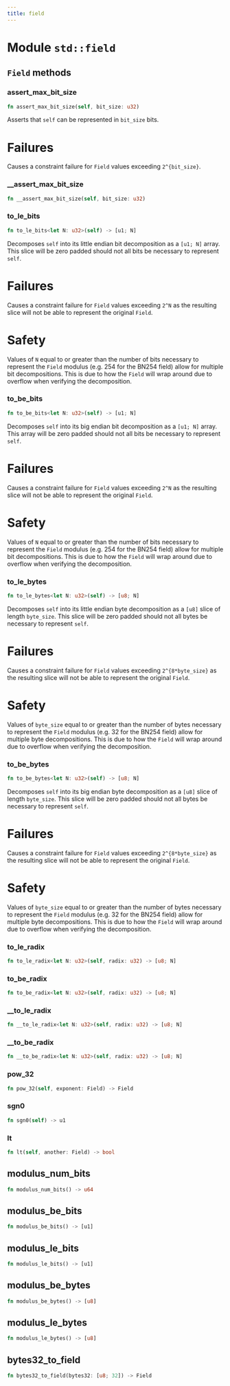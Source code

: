 ```yaml
---
title: field
---
```


# Module `std::field`

## `Field` methods

### assert_max_bit_size

```rust
fn assert_max_bit_size(self, bit_size: u32)
```

Asserts that `self` can be represented in `bit_size` bits.

# Failures
Causes a constraint failure for `Field` values exceeding `2^{bit_size}`.

### __assert_max_bit_size

```rust
fn __assert_max_bit_size(self, bit_size: u32)
```

### to_le_bits

```rust
fn to_le_bits<let N: u32>(self) -> [u1; N]
```

Decomposes `self` into its little endian bit decomposition as a `[u1; N]` array.
This slice will be zero padded should not all bits be necessary to represent `self`.

# Failures
Causes a constraint failure for `Field` values exceeding `2^N` as the resulting slice will not
be able to represent the original `Field`.

# Safety
Values of `N` equal to or greater than the number of bits necessary to represent the `Field` modulus
(e.g. 254 for the BN254 field) allow for multiple bit decompositions. This is due to how the `Field` will
wrap around due to overflow when verifying the decomposition.

### to_be_bits

```rust
fn to_be_bits<let N: u32>(self) -> [u1; N]
```

Decomposes `self` into its big endian bit decomposition as a `[u1; N]` array.
This array will be zero padded should not all bits be necessary to represent `self`.

# Failures
Causes a constraint failure for `Field` values exceeding `2^N` as the resulting slice will not
be able to represent the original `Field`.

# Safety
Values of `N` equal to or greater than the number of bits necessary to represent the `Field` modulus
(e.g. 254 for the BN254 field) allow for multiple bit decompositions. This is due to how the `Field` will
wrap around due to overflow when verifying the decomposition.

### to_le_bytes

```rust
fn to_le_bytes<let N: u32>(self) -> [u8; N]
```

Decomposes `self` into its little endian byte decomposition as a `[u8]` slice of length `byte_size`.
This slice will be zero padded should not all bytes be necessary to represent `self`.

# Failures
Causes a constraint failure for `Field` values exceeding `2^{8*byte_size}` as the resulting slice will not
be able to represent the original `Field`.

# Safety
Values of `byte_size` equal to or greater than the number of bytes necessary to represent the `Field` modulus
(e.g. 32 for the BN254 field) allow for multiple byte decompositions. This is due to how the `Field` will
wrap around due to overflow when verifying the decomposition.

### to_be_bytes

```rust
fn to_be_bytes<let N: u32>(self) -> [u8; N]
```

Decomposes `self` into its big endian byte decomposition as a `[u8]` slice of length `byte_size`.
This slice will be zero padded should not all bytes be necessary to represent `self`.

# Failures
Causes a constraint failure for `Field` values exceeding `2^{8*byte_size}` as the resulting slice will not
be able to represent the original `Field`.

# Safety
Values of `byte_size` equal to or greater than the number of bytes necessary to represent the `Field` modulus
(e.g. 32 for the BN254 field) allow for multiple byte decompositions. This is due to how the `Field` will
wrap around due to overflow when verifying the decomposition.

### to_le_radix

```rust
fn to_le_radix<let N: u32>(self, radix: u32) -> [u8; N]
```

### to_be_radix

```rust
fn to_be_radix<let N: u32>(self, radix: u32) -> [u8; N]
```

### __to_le_radix

```rust
fn __to_le_radix<let N: u32>(self, radix: u32) -> [u8; N]
```

### __to_be_radix

```rust
fn __to_be_radix<let N: u32>(self, radix: u32) -> [u8; N]
```

### pow_32

```rust
fn pow_32(self, exponent: Field) -> Field
```

### sgn0

```rust
fn sgn0(self) -> u1
```

### lt

```rust
fn lt(self, another: Field) -> bool
```

## modulus_num_bits

```rust
fn modulus_num_bits() -> u64
```

## modulus_be_bits

```rust
fn modulus_be_bits() -> [u1]
```

## modulus_le_bits

```rust
fn modulus_le_bits() -> [u1]
```

## modulus_be_bytes

```rust
fn modulus_be_bytes() -> [u8]
```

## modulus_le_bytes

```rust
fn modulus_le_bytes() -> [u8]
```

## bytes32_to_field

```rust
fn bytes32_to_field(bytes32: [u8; 32]) -> Field
```

